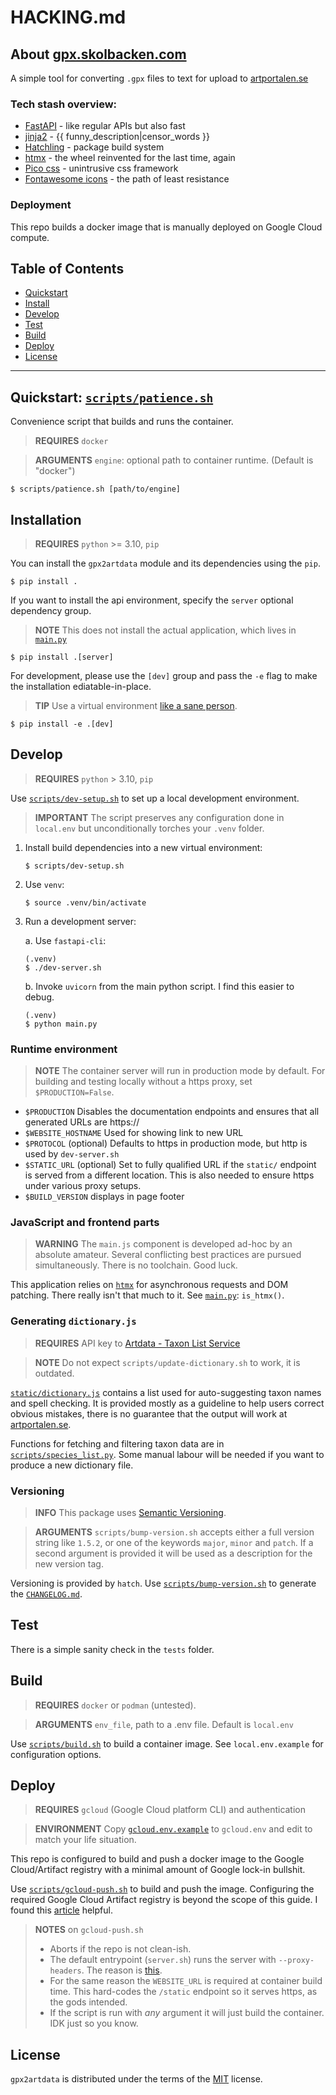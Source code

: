 # HACKING.md

## About [gpx.skolbacken.com](https://gpx.skolbacken.com)
A simple tool for converting `.gpx` files to text for upload to [artportalen.se](https://artportalen.se) 

### Tech stash overview:
* [FastAPI](https://fastapi.tiangolo.com/) - like regular APIs but also fast
* [jinja2](https://jinja.palletsprojects.com/) - {{ funny_description|censor_words }}
* [Hatchling](https://pypi.org/project/hatchling/) - package build system
* [htmx](https://htmx.org/) - the wheel reinvented for the last time, again
* [Pico css](https://picocss.com/) - unintrusive css framework
* [Fontawesome icons](https://docs.fontawesome.com/web) - the path of least resistance

### Deployment
This repo builds a docker image that is manually deployed on Google Cloud compute. 


## Table of Contents
- [Quickstart](#quickstart)
- [Install](#install)
- [Develop](#develop)
- [Test](#test)
- [Build](#build)
- [Deploy](#deploy)
- [License](#license)

-----

## Quickstart: [`scripts/patience.sh`](scripts/patience.sh)
Convenience script that builds and runs the container.
> **REQUIRES** `docker`

> **ARGUMENTS** `engine`: optional path to container runtime. (Default is "docker")

```
$ scripts/patience.sh [path/to/engine]
```

## Installation
> **REQUIRES** `python` >= 3.10, `pip`

You can install the `gpx2artdata` module and its dependencies using the `pip`. 
```console
$ pip install .
```
If you want to install the api environment, specify the `server` optional dependency group.
> **NOTE** This does not install the actual application, which lives in [`main.py`](main.py)
```console
$ pip install .[server]
```
For development, please use the `[dev]` group and pass the `-e` flag to make the installation ediatable-in-place.
> **TIP** Use a virtual environment [like a sane person](#develop).
```console
$ pip install -e .[dev]
```

## Develop
> **REQUIRES** `python` > 3.10, `pip`

Use [`scripts/dev-setup.sh`](scripts/dev-setup.sh) to set up a local development environment. 

> **IMPORTANT** The script preserves any configuration done in `local.env` but unconditionally torches your `.venv` folder. 

1. Install build dependencies into a new virtual environment:
    ```console
    $ scripts/dev-setup.sh
    ```
2. Use `venv`:
    ```console
    $ source .venv/bin/activate 
    ```
3. Run a development server:
    
    a. Use `fastapi-cli`:
    ```console
    (.venv)
    $ ./dev-server.sh
    ```

    b. Invoke `uvicorn` from the main python script. I find this easier to debug.
    ```console
    (.venv) 
    $ python main.py
    ```

### Runtime environment
> **NOTE** The container server will run in production mode by default. For building and testing locally without a https proxy, set `$PRODUCTION=False`.

- `$PRODUCTION` Disables the documentation endpoints and ensures that all generated URLs are https://
- `$WEBSITE_HOSTNAME` Used for showing link to new URL 
- `$PROTOCOL` (optional) Defaults to https in production mode, but http is used by `dev-server.sh`
- `$STATIC_URL` (optional) Set to fully qualified URL if the `static/` endpoint is served from a different location. This is also needed to ensure https under various proxy setups.
- `$BUILD_VERSION` displays in page footer



### JavaScript and frontend parts
> **WARNING** The `main.js` component is developed ad-hoc by an absolute amateur. Several conflicting best practices are pursued simultaneously. There is no toolchain. Good luck. 

This application relies on [`htmx`](https://htmx.org) for asynchronous requests and DOM patching. There really isn't that much to it. See [`main.py`](main.py): `is_htmx()`.

### Generating `dictionary.js`
> **REQUIRES** API key to [Artdata - Taxon List Service](https://api-portal.artdatabanken.se/api-details#api=taxonlistservice&operation=definitions)

> **NOTE** Do not expect `scripts/update-dictionary.sh` to work, it is outdated. 

[`static/dictionary.js`](static/dictionary.js) contains a list used for auto-suggesting taxon names and spell checking. It is provided mostly as a guideline to help users correct obvious mistakes, there is no guarantee that the output will work at [artportalen.se](https://artportalen.se). 

Functions for fetching and filtering taxon data are in [`scripts/species_list.py`](scripts/species_list.py). Some manual labour will be needed if you want to produce a new dictionary file. 

### Versioning
> **INFO** This package uses [Semantic Versioning](https://semver.org/). 

> **ARGUMENTS** `scripts/bump-version.sh` accepts either a full version string like `1.5.2`, or one of the keywords `major`, `minor` and `patch`. If a second argument is provided it will be used as a description for the new version tag. 

Versioning is provided by `hatch`. Use [`scripts/bump-version.sh`](scripts/bump-version.sh) to generate the [`CHANGELOG.md`](CHANGELOG.md). 


## Test
There is a simple sanity check in the `tests` folder.

## Build
> **REQUIRES** `docker` or `podman` (untested). 

> **ARGUMENTS** `env_file`, path to a .env file. Default is `local.env` 

Use [`scripts/build.sh`](scripts/build.sh) to build a container image. See `local.env.example` for configuration options. 

## Deploy
> **REQUIRES** `gcloud` (Google Cloud platform CLI) and authentication

> **ENVIRONMENT** Copy [`gcloud.env.example`](gcloud.env.example) to `gcloud.env` and edit to match your life situation. 

This repo is configured to build and push a docker image to the Google Cloud/Artifact registry with a minimal amount of Google lock-in bullshit. 

Use [`scripts/gcloud-push.sh`](scripts/gcloud-push.sh) to build and push the image. Configuring the required Google Cloud Artifact registry is beyond the scope of this guide. I found this [article](https://medium.com/@taylorhughes/how-to-deploy-an-existing-docker-container-project-to-google-cloud-run-with-the-minimum-amount-of-daca0b5978d8) helpful. 

> **NOTES** on `gcloud-push.sh`
> 
> - Aborts if the repo is not clean-ish.
> - The default entrypoint (`server.sh`) runs the server with `--proxy-headers`. The reason is [this](https://www.googlecloudcommunity.com/gc/Serverless/Containerized-FastAPI-app-using-Uvicorn-serving-JS-amp-CSS/m-p/681551).
> - For the same reason the `WEBSITE_URL` is required at container build time. This hard-codes the `/static` endpoint so it serves https, as the gods intended.   
> - If the script is run with *any* argument it will just build the container. IDK just so you know.


## License

`gpx2artdata` is distributed under the terms of the [MIT](https://spdx.org/licenses/MIT.html) license.
